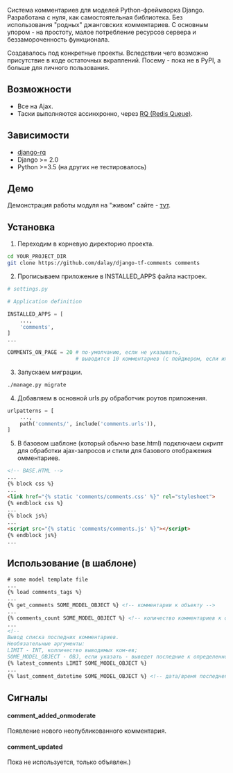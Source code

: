Система комментариев для моделей Python-фреймворка Django. Разработана с нуля, как самостоятельная библиотека. Без использования "родных" джанговских комментариев. С основным упором - на простоту, малое потребление ресурсов сервера и беззамороченность функционала.

Создавалось под конкретные проекты. Вследствии чего возможно присутствие в коде остаточных вкраплений. Посему - пока не в PyPI, а больше для личного пользования. 

## Возможности

- Все на Ajax.
- Таски выполняются ассинхронно, через [RQ (Redis Queue)](https://python-rq.org/).

## Зависимости

- [django-rq](https://github.com/rq/django-rq)
- Django >= 2.0
- Python >=3.5 (на других не тестировалось)

## Демо

Демонстрация работы модуля на "живом" сайте - [тут](https://turfront.ru/pub-233#comments).

## Установка
1. Переходим в корневую директорию проекта.
```bash
cd YOUR_PROJECT_DIR
git clone https://github.com/dalay/django-tf-comments comments
```
2. Прописываем приложение в INSTALLED_APPS файла настроек.
```python
# settings.py

# Application definition

INSTALLED_APPS = [
    ...,
    'comments',
]
...

COMMENTS_ON_PAGE = 20 # по-умолчанию, если не указывать,
                      # выводится 10 комментариев (с пейджером, если их больше) 
```
3. Запускаем миграции.
```bash
./manage.py migrate
```
4. Добавляем в основной urls.py обработчик роутов приложения.
```python
urlpatterns = [
    ...,
    path('comments/', include('comments.urls')),
]
```
5. В базовом шаблоне (который обычно base.html) подключаем скрипт для обработки ajax-запросов и стили 
для базового отображения омментариев.
```html
<!-- BASE.HTML -->
...
{% block css %}
...
<link href="{% static 'comments/comments.css' %}" rel="stylesheet">
{% endblock css %}
...
{% block js%}
...
<script src="{% static 'comments/comments.js' %}"></script>
{% endblock js%}
...
```
## Использование (в шаблоне)
```html
# some model template file
...
{% load comments_tags %}
...
{% get_comments SOME_MODEL_OBJECT %} <!-- комментарии к объекту -->
...
{% comments_count SOME_MODEL_OBJECT %} <!-- количество комментариев к объекту -->
...
<!-- 
Вывод списка последних комментариев.
Необязательные аргументы:
LIMIT - INT, колличество выводимых ком-ев;
SOME_MODEL_OBJECT - OBJ, если указать - выведет последние к определенному объекту -->
{% latest_comments LIMIT SOME_MODEL_OBJECT %}
...
{% last_comment_datetime SOME_MODEL_OBJECT %} <!-- дата/время последнего комментария -->
```
## Сигналы
#### comment_added_onmoderate
Появление нового неопубликованного комментария.
#### comment_updated
Пока не используется, только объявлен.)
